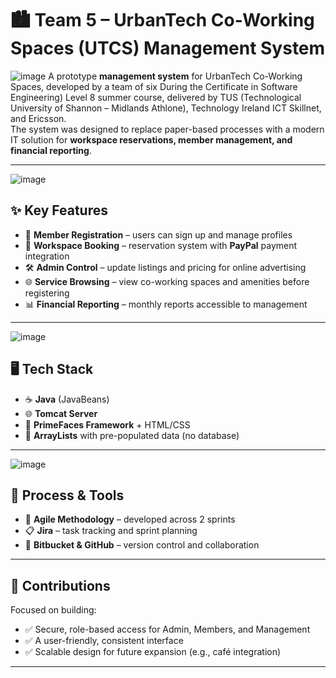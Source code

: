 # 🏙️ Team 5 – UrbanTech Co-Working Spaces (UTCS) Management System
![image](https://github.com/IvanLapickij/Youtube-Data-Archive/assets/116425938/ec11dc89-1b3b-4944-9fa9-74fbe2193e5d)
A prototype **management system** for UrbanTech Co-Working Spaces, developed by a team of six
During the Certificate in Software Engineering) Level 8 summer course, delivered by TUS (Technological University of Shannon – Midlands Athlone), Technology Ireland ICT Skillnet, and Ericsson.  
The system was designed to replace paper-based processes with a modern IT solution for **workspace reservations, member management, and financial reporting**.  

---
![image](https://github.com/IvanLapickij/Youtube-Data-Archive/assets/116425938/ec11dc89-1b3b-4944-9fa9-74fbe2193e5d)
## ✨ Key Features
- 👤 **Member Registration** – users can sign up and manage profiles  
- 💺 **Workspace Booking** – reservation system with **PayPal** payment integration  
- 🛠️ **Admin Control** – update listings and pricing for online advertising  
- 🌐 **Service Browsing** – view co-working spaces and amenities before registering  
- 📊 **Financial Reporting** – monthly reports accessible to management  

---
![image](https://github.com/IvanLapickij/Youtube-Data-Archive/assets/116425938/ec11dc89-1b3b-4944-9fa9-74fbe2193e5d)
## 🖥️ Tech Stack
- ☕ **Java** (JavaBeans)  
- 🌐 **Tomcat Server**  
- 🎨 **PrimeFaces Framework** + HTML/CSS  
- 📂 **ArrayLists** with pre-populated data (no database)  

---
![image](https://github.com/IvanLapickij/Youtube-Data-Archive/assets/116425938/ec11dc89-1b3b-4944-9fa9-74fbe2193e5d)
## 🔧 Process & Tools
- 📌 **Agile Methodology** – developed across 2 sprints  
- 📋 **Jira** – task tracking and sprint planning  
- 🔄 **Bitbucket & GitHub** – version control and collaboration  

---

## 🚀 Contributions
Focused on building:  
- ✅ Secure, role-based access for Admin, Members, and Management  
- ✅ A user-friendly, consistent interface  
- ✅ Scalable design for future expansion (e.g., café integration)  

---
